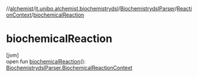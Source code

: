 //[alchemist](../../../../index.md)/[it.unibo.alchemist.biochemistrydsl](../../index.md)/[BiochemistrydslParser](../index.md)/[ReactionContext](index.md)/[biochemicalReaction](biochemical-reaction.md)

# biochemicalReaction

[jvm]\
open fun [biochemicalReaction](biochemical-reaction.md)(): [BiochemistrydslParser.BiochemicalReactionContext](../-biochemical-reaction-context/index.md)
